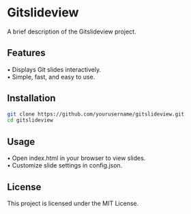 # Gitslideview

A brief description of the Gitslideview project.

## Features
• Displays Git slides interactively.  
• Simple, fast, and easy to use.

## Installation
```bash
git clone https://github.com/yourusername/gitslideview.git
cd gitslideview
```

## Usage
• Open index.html in your browser to view slides.  
• Customize slide settings in config.json.

## License
This project is licensed under the MIT License.